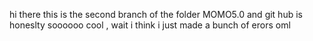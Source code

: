 hi there this is the second branch of the folder MOMO5.0 and git hub is honeslty soooooo cool , wait i think i just made a bunch of erors oml

